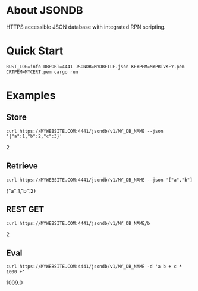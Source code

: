# About JSONDB

HTTPS accessible JSON database with integrated RPN scripting.

# Quick Start

    RUST_LOG=info DBPORT=4441 JSONDB=MYDBFILE.json KEYPEM=MYPRIVKEY.pem CRTPEM=MYCERT.pem cargo run

# Examples

## Store
    curl https://MYWEBSITE.COM:4441/jsondb/v1/MY_DB_NAME --json '{"a":1,"b":2,"c":3}'
2

## Retrieve
    curl https://MYWEBSITE.COM:4441/jsondb/v1/MY_DB_NAME --json '["a","b"]
{"a":1,"b":2}

## REST GET
    curl https://MYWEBSITE.COM:4441/jsondb/v1/MY_DB_NAME/b
2

## Eval
    curl https://MYWEBSITE.COM:4441/jsondb/v1/MY_DB_NAME -d 'a b + c * 1000 +'
1009.0
